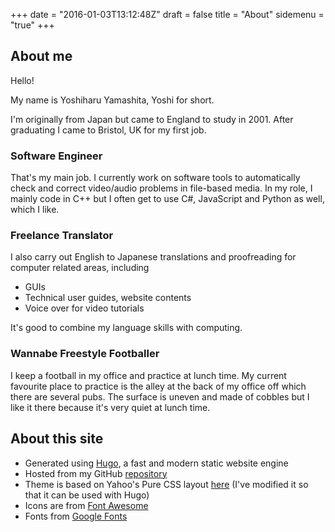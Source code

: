 +++
date = "2016-01-03T13:12:48Z"
draft = false
title = "About"
sidemenu = "true"
+++

## About me

Hello!

My name is Yoshiharu Yamashita, Yoshi for short.

I'm originally from Japan but came to England to study in 2001. After graduating I came to Bristol, UK for my first job.

### Software Engineer

That's my main job. I currently work on software tools to automatically check and correct video/audio problems in file-based media. In my role, I mainly code in C++ but I often get to use C#, JavaScript and Python as well, which I like.

### Freelance Translator

I also carry out English to Japanese translations and proofreading for computer related areas, including

- GUIs
- Technical user guides, website contents
- Voice over for video tutorials

It's good to combine my language skills with computing.

### Wannabe Freestyle Footballer

I keep a football in my office and practice at lunch time. My current favourite place to practice is the alley at the back of my office off which there are several pubs. The surface is uneven and made of cobbles but I like it there because it's very quiet at lunch time.

## About this site

- Generated using [Hugo](//gohugo.io), a fast and modern static website engine
- Hosted from my GitHub [repository](//github.com/yoshiharuyamashita/yoshiharuyamashita.com)
- Theme is based on Yahoo's Pure CSS layout [here](//purecss.io/layouts/side-menu/) (I've modified it so that it can be used with Hugo)
- Icons are from [Font Awesome](//fontawesome.io/)
- Fonts from [Google Fonts](//www.google.com/fonts)